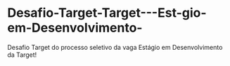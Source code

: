 # Desafio-Target-Target---Est-gio-em-Desenvolvimento-
Desafio Target do processo seletivo da vaga Estágio em Desenvolvimento da Target!
